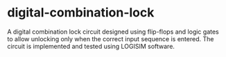 # digital-combination-lock
A digital combination lock circuit designed using flip-flops and logic gates to allow unlocking only when the correct input sequence is entered. The circuit is implemented and tested using LOGISIM software.
